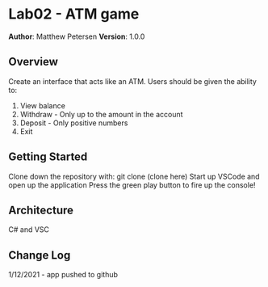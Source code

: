 # Lab02 - ATM game

**Author**: Matthew Petersen
**Version**: 1.0.0

## Overview
Create an interface that acts like an ATM. Users should be given the ability to:
1. View balance 
2. Withdraw - Only up to the amount in the account
3. Deposit - Only positive numbers
4. Exit

## Getting Started
Clone down the repository with: git clone (clone here)
Start up VSCode and open up the application
Press the green play button to fire up the console!

## Architecture
C# and VSC 

## Change Log
1/12/2021 - app pushed to github
